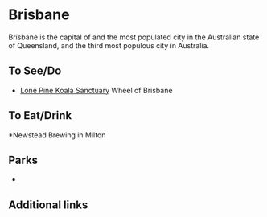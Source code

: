 # Brisbane

Brisbane is the capital of and the most populated city in the Australian state of Queensland, and the third most populous city in Australia.

## To See/Do

* [Lone Pine Koala Sanctuary](https://koala.net)
Wheel of Brisbane

## To Eat/Drink

*Newstead Brewing in Milton

## Parks 

*

## Additional links

